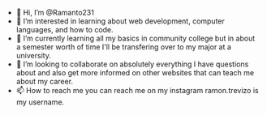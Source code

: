 - 👋 Hi, I’m @Ramanto231
- 👀 I’m interested in learning about web development, computer languages, and how to code. 
- 🌱 I’m currently learning all my basics in community college but in about a semester worth of time I'll be transfering over to my major at a university. 
- 💞️ I’m looking to collaborate on absolutely everything I have questions about and also get more informed on other websites that can teach me about my career.
- 📫 How to reach me you can reach me on my instagram ramon.trevizo is my username.

<!---
Ramanto231/Ramanto231 is a ✨ special ✨ repository because its `README.md` (this file) appears on your GitHub profile.
You can click the Preview link to take a look at your changes.
--->
